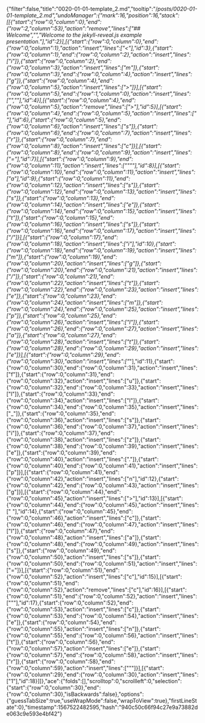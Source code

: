 {"filter":false,"title":"0020-01-01-template_2.md","tooltip":"/_posts/0020-01-01-template_2.md","undoManager":{"mark":16,"position":16,"stack":[[{"start":{"row":0,"column":0},"end":{"row":2,"column":53},"action":"remove","lines":["## Welcome","","Welcome to the jekyll-reveal.js example presentation."],"id":2}],[{"start":{"row":0,"column":0},"end":{"row":0,"column":1},"action":"insert","lines":["<"],"id":3},{"start":{"row":0,"column":1},"end":{"row":0,"column":2},"action":"insert","lines":["i"]},{"start":{"row":0,"column":2},"end":{"row":0,"column":3},"action":"insert","lines":["m"]},{"start":{"row":0,"column":3},"end":{"row":0,"column":4},"action":"insert","lines":["g"]},{"start":{"row":0,"column":4},"end":{"row":0,"column":5},"action":"insert","lines":[">"]}],[{"start":{"row":0,"column":5},"end":{"row":1,"column":0},"action":"insert","lines":["",""],"id":4}],[{"start":{"row":0,"column":4},"end":{"row":0,"column":5},"action":"remove","lines":[">"],"id":5}],[{"start":{"row":0,"column":4},"end":{"row":0,"column":5},"action":"insert","lines":[" "],"id":6},{"start":{"row":0,"column":5},"end":{"row":0,"column":6},"action":"insert","lines":["s"]},{"start":{"row":0,"column":6},"end":{"row":0,"column":7},"action":"insert","lines":["r"]},{"start":{"row":0,"column":7},"end":{"row":0,"column":8},"action":"insert","lines":["c"]}],[{"start":{"row":0,"column":8},"end":{"row":0,"column":9},"action":"insert","lines":["="],"id":7}],[{"start":{"row":0,"column":9},"end":{"row":0,"column":11},"action":"insert","lines":["\"\""],"id":8}],[{"start":{"row":0,"column":10},"end":{"row":0,"column":11},"action":"insert","lines":["a"],"id":9},{"start":{"row":0,"column":11},"end":{"row":0,"column":12},"action":"insert","lines":["s"]},{"start":{"row":0,"column":12},"end":{"row":0,"column":13},"action":"insert","lines":["s"]},{"start":{"row":0,"column":13},"end":{"row":0,"column":14},"action":"insert","lines":["e"]},{"start":{"row":0,"column":14},"end":{"row":0,"column":15},"action":"insert","lines":["t"]},{"start":{"row":0,"column":15},"end":{"row":0,"column":16},"action":"insert","lines":["s"]},{"start":{"row":0,"column":16},"end":{"row":0,"column":17},"action":"insert","lines":["/"]}],[{"start":{"row":0,"column":17},"end":{"row":0,"column":18},"action":"insert","lines":["i"],"id":10},{"start":{"row":0,"column":18},"end":{"row":0,"column":19},"action":"insert","lines":["m"]},{"start":{"row":0,"column":19},"end":{"row":0,"column":20},"action":"insert","lines":["g"]},{"start":{"row":0,"column":20},"end":{"row":0,"column":21},"action":"insert","lines":["/"]},{"start":{"row":0,"column":21},"end":{"row":0,"column":22},"action":"insert","lines":["t"]},{"start":{"row":0,"column":22},"end":{"row":0,"column":23},"action":"insert","lines":["e"]},{"start":{"row":0,"column":23},"end":{"row":0,"column":24},"action":"insert","lines":["m"]},{"start":{"row":0,"column":24},"end":{"row":0,"column":25},"action":"insert","lines":["p"]},{"start":{"row":0,"column":25},"end":{"row":0,"column":26},"action":"insert","lines":["l"]},{"start":{"row":0,"column":26},"end":{"row":0,"column":27},"action":"insert","lines":["a"]},{"start":{"row":0,"column":27},"end":{"row":0,"column":28},"action":"insert","lines":["t"]},{"start":{"row":0,"column":28},"end":{"row":0,"column":29},"action":"insert","lines":["e"]}],[{"start":{"row":0,"column":29},"end":{"row":0,"column":30},"action":"insert","lines":["_"],"id":11},{"start":{"row":0,"column":30},"end":{"row":0,"column":31},"action":"insert","lines":["f"]},{"start":{"row":0,"column":31},"end":{"row":0,"column":32},"action":"insert","lines":["u"]},{"start":{"row":0,"column":32},"end":{"row":0,"column":33},"action":"insert","lines":["l"]},{"start":{"row":0,"column":33},"end":{"row":0,"column":34},"action":"insert","lines":["l"]},{"start":{"row":0,"column":34},"end":{"row":0,"column":35},"action":"insert","lines":["_"]},{"start":{"row":0,"column":35},"end":{"row":0,"column":36},"action":"insert","lines":["s"]},{"start":{"row":0,"column":36},"end":{"row":0,"column":37},"action":"insert","lines":["i"]},{"start":{"row":0,"column":37},"end":{"row":0,"column":38},"action":"insert","lines":["z"]},{"start":{"row":0,"column":38},"end":{"row":0,"column":39},"action":"insert","lines":["e"]},{"start":{"row":0,"column":39},"end":{"row":0,"column":40},"action":"insert","lines":["."]},{"start":{"row":0,"column":40},"end":{"row":0,"column":41},"action":"insert","lines":["p"]}],[{"start":{"row":0,"column":41},"end":{"row":0,"column":42},"action":"insert","lines":["n"],"id":12},{"start":{"row":0,"column":42},"end":{"row":0,"column":43},"action":"insert","lines":["g"]}],[{"start":{"row":0,"column":44},"end":{"row":0,"column":45},"action":"insert","lines":[">"],"id":13}],[{"start":{"row":0,"column":44},"end":{"row":0,"column":45},"action":"insert","lines":[" "],"id":14},{"start":{"row":0,"column":45},"end":{"row":0,"column":46},"action":"insert","lines":["c"]},{"start":{"row":0,"column":46},"end":{"row":0,"column":47},"action":"insert","lines":["l"]},{"start":{"row":0,"column":47},"end":{"row":0,"column":48},"action":"insert","lines":["a"]},{"start":{"row":0,"column":48},"end":{"row":0,"column":49},"action":"insert","lines":["s"]},{"start":{"row":0,"column":49},"end":{"row":0,"column":50},"action":"insert","lines":["s"]},{"start":{"row":0,"column":50},"end":{"row":0,"column":51},"action":"insert","lines":["="]}],[{"start":{"row":0,"column":51},"end":{"row":0,"column":52},"action":"insert","lines":["c"],"id":15}],[{"start":{"row":0,"column":51},"end":{"row":0,"column":52},"action":"remove","lines":["c"],"id":16}],[{"start":{"row":0,"column":51},"end":{"row":0,"column":52},"action":"insert","lines":["\""],"id":17},{"start":{"row":0,"column":52},"end":{"row":0,"column":53},"action":"insert","lines":["c"]},{"start":{"row":0,"column":53},"end":{"row":0,"column":54},"action":"insert","lines":["e"]},{"start":{"row":0,"column":54},"end":{"row":0,"column":55},"action":"insert","lines":["n"]},{"start":{"row":0,"column":55},"end":{"row":0,"column":56},"action":"insert","lines":["t"]},{"start":{"row":0,"column":56},"end":{"row":0,"column":57},"action":"insert","lines":["e"]},{"start":{"row":0,"column":57},"end":{"row":0,"column":58},"action":"insert","lines":["r"]},{"start":{"row":0,"column":58},"end":{"row":0,"column":59},"action":"insert","lines":["\""]}],[{"start":{"row":0,"column":29},"end":{"row":0,"column":30},"action":"insert","lines":["1"],"id":18}]]},"ace":{"folds":[],"scrolltop":0,"scrollleft":0,"selection":{"start":{"row":0,"column":30},"end":{"row":0,"column":30},"isBackwards":false},"options":{"guessTabSize":true,"useWrapMode":false,"wrapToView":true},"firstLineState":0},"timestamp":1567522482595,"hash":"940c50c66f94c27e9a73882de063c9e593e4bf42"}